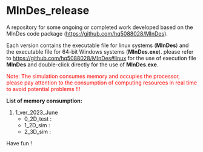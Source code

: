 # MInDes_release
A repository for some ongoing or completed work developed based on the MInDes code package (https://github.com/hq5088028/MInDes).

Each version contains the executable file for linux systems (**MInDes**) and the executable file for 64-bit Windows systems (**MInDes.exe**). please refer to https://github.com/hq5088028/MInDes#linux for the use of execution file **MInDes** and double-click directly for the use of **MInDes.exe**.

<font color=red>Note: The simulation consumes memory and occupies the processor, please pay attention to the consumption of computing resources in real time to avoid potential problems !!!</font>

**List of memory consumption:**
1. 1_ver_2023_June
   - 0_2D_test : 
   - 1_2D_sim  :
   - 2_3D_sim  :

Have fun !